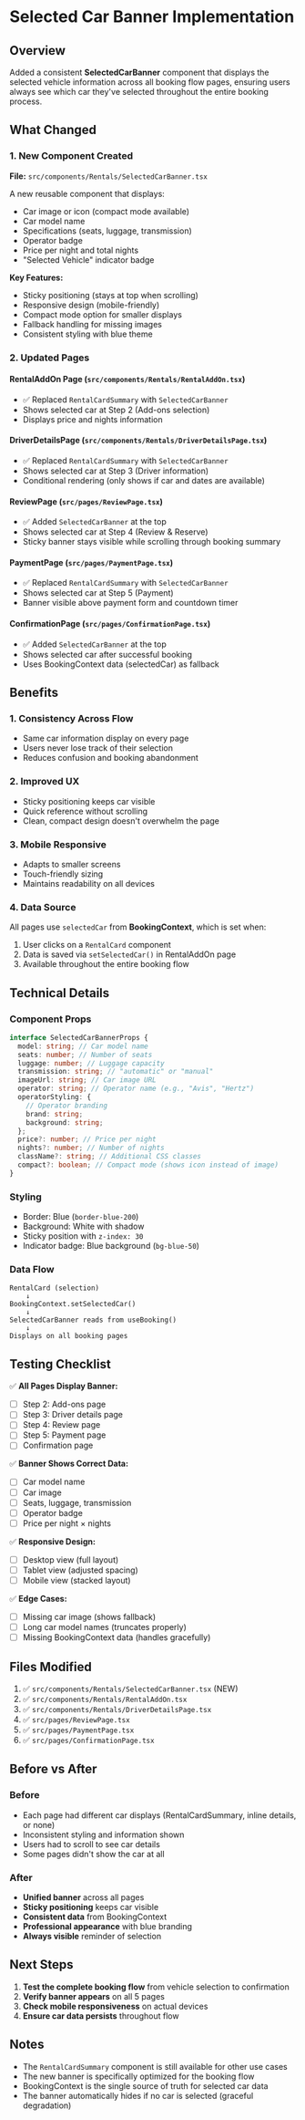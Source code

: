 # Selected Car Banner Implementation

## Overview

Added a consistent **SelectedCarBanner** component that displays the selected vehicle information across all booking flow pages, ensuring users always see which car they've selected throughout the entire booking process.

## What Changed

### 1. New Component Created

**File:** `src/components/Rentals/SelectedCarBanner.tsx`

A new reusable component that displays:

- Car image or icon (compact mode available)
- Car model name
- Specifications (seats, luggage, transmission)
- Operator badge
- Price per night and total nights
- "Selected Vehicle" indicator badge

**Key Features:**

- Sticky positioning (stays at top when scrolling)
- Responsive design (mobile-friendly)
- Compact mode option for smaller displays
- Fallback handling for missing images
- Consistent styling with blue theme

### 2. Updated Pages

#### **RentalAddOn Page** (`src/components/Rentals/RentalAddOn.tsx`)

- ✅ Replaced `RentalCardSummary` with `SelectedCarBanner`
- Shows selected car at Step 2 (Add-ons selection)
- Displays price and nights information

#### **DriverDetailsPage** (`src/components/Rentals/DriverDetailsPage.tsx`)

- ✅ Replaced `RentalCardSummary` with `SelectedCarBanner`
- Shows selected car at Step 3 (Driver information)
- Conditional rendering (only shows if car and dates are available)

#### **ReviewPage** (`src/pages/ReviewPage.tsx`)

- ✅ Added `SelectedCarBanner` at the top
- Shows selected car at Step 4 (Review & Reserve)
- Sticky banner stays visible while scrolling through booking summary

#### **PaymentPage** (`src/pages/PaymentPage.tsx`)

- ✅ Replaced `RentalCardSummary` with `SelectedCarBanner`
- Shows selected car at Step 5 (Payment)
- Banner visible above payment form and countdown timer

#### **ConfirmationPage** (`src/pages/ConfirmationPage.tsx`)

- ✅ Added `SelectedCarBanner` at the top
- Shows selected car after successful booking
- Uses BookingContext data (selectedCar) as fallback

## Benefits

### 1. **Consistency Across Flow**

- Same car information display on every page
- Users never lose track of their selection
- Reduces confusion and booking abandonment

### 2. **Improved UX**

- Sticky positioning keeps car visible
- Quick reference without scrolling
- Clean, compact design doesn't overwhelm the page

### 3. **Mobile Responsive**

- Adapts to smaller screens
- Touch-friendly sizing
- Maintains readability on all devices

### 4. **Data Source**

All pages use `selectedCar` from **BookingContext**, which is set when:

1. User clicks on a `RentalCard` component
2. Data is saved via `setSelectedCar()` in RentalAddOn page
3. Available throughout the entire booking flow

## Technical Details

### Component Props

```typescript
interface SelectedCarBannerProps {
  model: string; // Car model name
  seats: number; // Number of seats
  luggage: number; // Luggage capacity
  transmission: string; // "automatic" or "manual"
  imageUrl: string; // Car image URL
  operator: string; // Operator name (e.g., "Avis", "Hertz")
  operatorStyling: {
    // Operator branding
    brand: string;
    background: string;
  };
  price?: number; // Price per night
  nights?: number; // Number of nights
  className?: string; // Additional CSS classes
  compact?: boolean; // Compact mode (shows icon instead of image)
}
```

### Styling

- Border: Blue (`border-blue-200`)
- Background: White with shadow
- Sticky position with `z-index: 30`
- Indicator badge: Blue background (`bg-blue-50`)

### Data Flow

```
RentalCard (selection)
    ↓
BookingContext.setSelectedCar()
    ↓
SelectedCarBanner reads from useBooking()
    ↓
Displays on all booking pages
```

## Testing Checklist

✅ **All Pages Display Banner:**

- [ ] Step 2: Add-ons page
- [ ] Step 3: Driver details page
- [ ] Step 4: Review page
- [ ] Step 5: Payment page
- [ ] Confirmation page

✅ **Banner Shows Correct Data:**

- [ ] Car model name
- [ ] Car image
- [ ] Seats, luggage, transmission
- [ ] Operator badge
- [ ] Price per night × nights

✅ **Responsive Design:**

- [ ] Desktop view (full layout)
- [ ] Tablet view (adjusted spacing)
- [ ] Mobile view (stacked layout)

✅ **Edge Cases:**

- [ ] Missing car image (shows fallback)
- [ ] Long car model names (truncates properly)
- [ ] Missing BookingContext data (handles gracefully)

## Files Modified

1. ✅ `src/components/Rentals/SelectedCarBanner.tsx` (NEW)
2. ✅ `src/components/Rentals/RentalAddOn.tsx`
3. ✅ `src/components/Rentals/DriverDetailsPage.tsx`
4. ✅ `src/pages/ReviewPage.tsx`
5. ✅ `src/pages/PaymentPage.tsx`
6. ✅ `src/pages/ConfirmationPage.tsx`

## Before vs After

### Before

- Each page had different car displays (RentalCardSummary, inline details, or none)
- Inconsistent styling and information shown
- Users had to scroll to see car details
- Some pages didn't show the car at all

### After

- **Unified banner** across all pages
- **Sticky positioning** keeps car visible
- **Consistent data** from BookingContext
- **Professional appearance** with blue branding
- **Always visible** reminder of selection

## Next Steps

1. **Test the complete booking flow** from vehicle selection to confirmation
2. **Verify banner appears** on all 5 pages
3. **Check mobile responsiveness** on actual devices
4. **Ensure car data persists** throughout flow

## Notes

- The `RentalCardSummary` component is still available for other use cases
- The new banner is specifically optimized for the booking flow
- BookingContext is the single source of truth for selected car data
- The banner automatically hides if no car is selected (graceful degradation)
